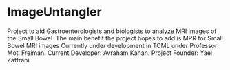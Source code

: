 # ImageUntangler
Project to aid Gastroenterologists and biologists to analyze MRI images of the Small Bowel.
The main benefit the project hopes to add is MPR for Small Bowel MRI images
Currently under development in TCML under Professor Moti Freiman. Current Developer: Avraham Kahan. Project Founder: Yael Zaffrani
